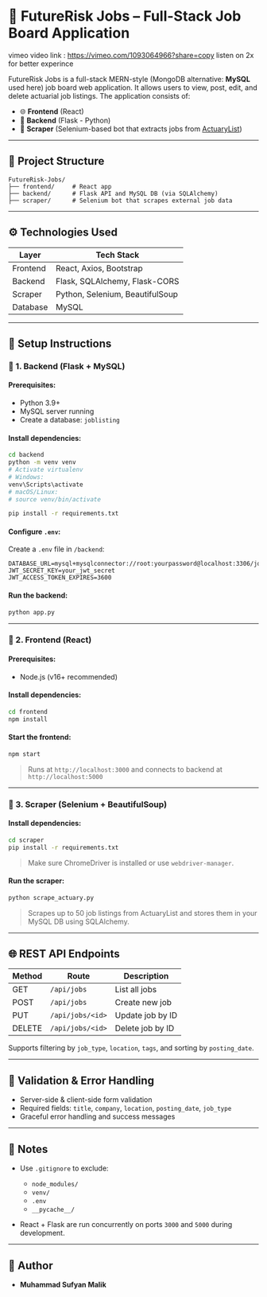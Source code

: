 # 🚀 FutureRisk Jobs – Full-Stack Job Board Application

vimeo video link : https://vimeo.com/1093064966?share=copy 
listen on 2x for better experince 

FutureRisk Jobs is a full-stack MERN-style (MongoDB alternative: **MySQL** used here) job board web application. It allows users to view, post, edit, and delete actuarial job listings. The application consists of:

- 🌐 **Frontend** (React)
- 🔧 **Backend** (Flask - Python)
- 🤖 **Scraper** (Selenium-based bot that extracts jobs from [ActuaryList](https://www.actuarylist.com))

---

## 📁 Project Structure

```
FutureRisk-Jobs/
├── frontend/     # React app
├── backend/      # Flask API and MySQL DB (via SQLAlchemy)
├── scraper/      # Selenium bot that scrapes external job data
```

---

## ⚙️ Technologies Used

| Layer     | Tech Stack                         |
|-----------|------------------------------------|
| Frontend  | React, Axios, Bootstrap            |
| Backend   | Flask, SQLAlchemy, Flask-CORS      |
| Scraper   | Python, Selenium, BeautifulSoup    |
| Database  | MySQL                              |

---

## 🚀 Setup Instructions

### 🔹 1. Backend (Flask + MySQL)

#### Prerequisites:
- Python 3.9+
- MySQL server running
- Create a database: `joblisting`

#### Install dependencies:

```bash
cd backend
python -m venv venv
# Activate virtualenv
# Windows:
venv\Scripts\activate
# macOS/Linux:
# source venv/bin/activate

pip install -r requirements.txt
```

#### Configure `.env`:

Create a `.env` file in `/backend`:

```env
DATABASE_URL=mysql+mysqlconnector://root:yourpassword@localhost:3306/joblisting
JWT_SECRET_KEY=your_jwt_secret
JWT_ACCESS_TOKEN_EXPIRES=3600
```

#### Run the backend:

```bash
python app.py
```

---

### 🔹 2. Frontend (React)

#### Prerequisites:
- Node.js (v16+ recommended)

#### Install dependencies:

```bash
cd frontend
npm install
```

#### Start the frontend:

```bash
npm start
```

> Runs at `http://localhost:3000` and connects to backend at `http://localhost:5000`

---

### 🔹 3. Scraper (Selenium + BeautifulSoup)

#### Install dependencies:

```bash
cd scraper
pip install -r requirements.txt
```

> Make sure ChromeDriver is installed or use `webdriver-manager`.

#### Run the scraper:

```bash
python scrape_actuary.py
```

> Scrapes up to 50 job listings from ActuaryList and stores them in your MySQL DB using SQLAlchemy.

---

## 🌐 REST API Endpoints

| Method | Route           | Description         |
|--------|------------------|---------------------|
| GET    | `/api/jobs`      | List all jobs       |
| POST   | `/api/jobs`      | Create new job      |
| PUT    | `/api/jobs/<id>` | Update job by ID    |
| DELETE | `/api/jobs/<id>` | Delete job by ID    |

Supports filtering by `job_type`, `location`, `tags`, and sorting by `posting_date`.

---

## 🧪 Validation & Error Handling

- Server-side & client-side form validation
- Required fields: `title`, `company`, `location`, `posting_date`, `job_type`
- Graceful error handling and success messages

---

## 📌 Notes

- Use `.gitignore` to exclude:
  - `node_modules/`
  - `venv/`
  - `.env`
  - `__pycache__/`

- React + Flask are run concurrently on ports `3000` and `5000` during development.

---

## 👥 Author

- **Muhammad Sufyan Malik**

